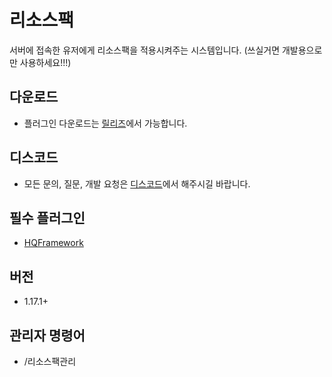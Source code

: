 # 리소스팩
서버에 접속한 유저에게 리소스팩을 적용시켜주는 시스템입니다.
(쓰실거면 개발용으로만 사용하세요!!!)

## 다운로드
* 플러그인 다운로드는 [릴리즈](https://github.com/CosinePlugin/HQResourcePack/releases)에서 가능합니다.

## 디스코드
* 모든 문의, 질문, 개발 요청은 [디스코드](https://discord.gg/hUkaca9ZQu)에서 해주시길 바랍니다.

## 필수 플러그인
*  [HQFramework](https://github.com/HQService/HQFramework)

## 버전
* 1.17.1+

## 관리자 명령어
* /리소스팩관리

